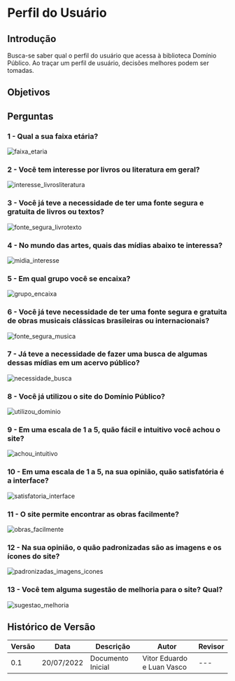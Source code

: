 # Perfil do Usuário

## Introdução 
Busca-se saber qual o perfil do usuário que acessa à biblioteca Domínio Público. Ao traçar um perfil de usuário, decisões melhores podem ser tomadas.


## Objetivos


## Perguntas

### 1 - Qual a sua faixa etária?

![faixa_etaria](https://user-images.githubusercontent.com/56610229/180090871-ae34cb08-20bd-4aaa-a593-d93a59775cf1.png)


### 2 - Você tem interesse por livros ou literatura em geral?

![interesse_livrosliteratura](https://user-images.githubusercontent.com/56610229/180090880-668d0ba7-c60b-42c3-ae58-d5699bb985df.png)


### 3 - Você já teve a necessidade de ter uma fonte segura e gratuita de livros ou textos?

![fonte_segura_livrotexto](https://user-images.githubusercontent.com/56610229/180090890-fab460ea-b0cd-4daa-bedc-aeba37680504.png)


### 4 - No mundo das artes, quais das mídias abaixo te interessa?

![midia_interesse](https://user-images.githubusercontent.com/56610229/180090903-46eed0c2-39d8-46ea-9455-d759caafb18a.png)


### 5 - Em qual grupo você se encaixa?

![grupo_encaixa](https://user-images.githubusercontent.com/56610229/180090921-506adc89-fe29-464f-898b-a4e33a98aa7f.png)



### 6 - Você já teve necessidade de ter uma fonte segura e gratuita de obras musicais clássicas brasileiras ou internacionais?

![fonte_segura_musica](https://user-images.githubusercontent.com/56610229/180090944-bc6bbaec-1b29-4de2-b127-89bdbd67049c.png)


### 7 - Já teve a necessidade de fazer uma busca de algumas dessas mídias em um acervo público?

![necessidade_busca](https://user-images.githubusercontent.com/56610229/180090973-605be5b6-ad82-4039-834a-20ab950e47ab.png)


### 8 - Você já utilizou o site do Domínio Público?

![utilizou_dominio](https://user-images.githubusercontent.com/56610229/180090980-898c9d86-3eed-48be-8580-d407912f7d6c.png)


### 9 - Em uma escala de 1 a 5, quão fácil e intuitivo você achou o site?

![achou_intuitivo](https://user-images.githubusercontent.com/56610229/180090994-b72bbd8b-0951-49a9-861f-3035e2ecf8c4.png)


### 10 - Em uma escala de 1 a 5, na sua opinião, quão satisfatória é a interface?

![satisfatoria_interface](https://user-images.githubusercontent.com/56610229/180091002-170af046-7ae4-4c53-be9f-d4c19f759f29.png)


### 11 - O site permite encontrar as obras facilmente?

![obras_facilmente](https://user-images.githubusercontent.com/56610229/180091012-cd1df5ce-9603-48b2-ad37-98f1d76b9090.png)


### 12 - Na sua opinião, o quão padronizadas são as imagens e os ícones do site?

![padronizadas_imagens_icones](https://user-images.githubusercontent.com/56610229/180091022-0a1fb798-0a08-440f-8cc7-10c3634c0e11.png)


### 13 - Você tem alguma sugestão de melhoria para o site? Qual?

![sugestao_melhoria](https://user-images.githubusercontent.com/56610229/180091037-1e98cf7e-cf44-41bd-959c-d170ac70ef8c.png)


## Histórico de Versão

| Versão | Data | Descrição | Autor | Revisor |
|--------|------|-----------|-------|---------|
| 0.1 | 20/07/2022 | Documento Inicial | Vitor Eduardo e Luan Vasco | --- |


